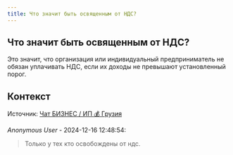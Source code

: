 ```yaml
---
title: Что значит быть освященным от НДС?
---
```


## Что значит быть освященным от НДС?

Это значит, что организация или индивидуальный предприниматель не обязан уплачивать НДС, если их доходы не превышают установленный порог.

## Контекст

Источник: [Чат БИЗНЕС / ИП 💰 Грузия](https://t.me/ip_ge)

_Anonymous User_ - 2024-12-16 12:48:54:

> Только у тех кто освобождены от ндс.
